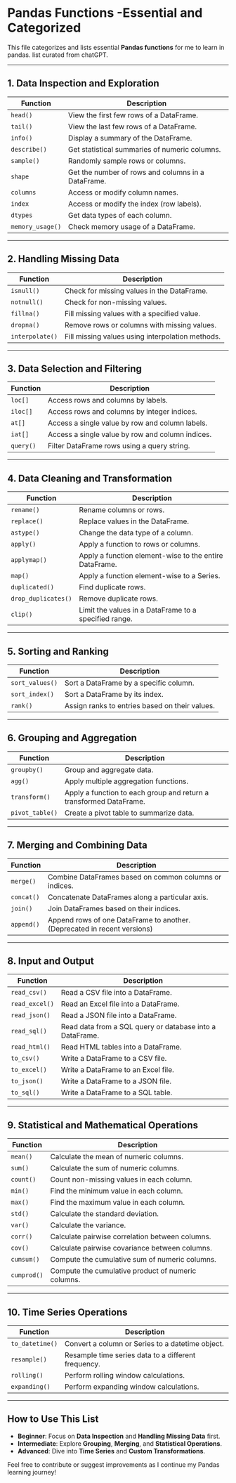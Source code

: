 # Pandas Functions -Essential and Categorized

This file categorizes and lists essential **Pandas functions** for me to learn in pandas. list curated from chatGPT.

---

## **1. Data Inspection and Exploration**

| Function          | Description                                                  |
|-------------------|--------------------------------------------------------------|
| `head()`          | View the first few rows of a DataFrame.                      |
| `tail()`          | View the last few rows of a DataFrame.                       |
| `info()`          | Display a summary of the DataFrame.                          |
| `describe()`      | Get statistical summaries of numeric columns.                |
| `sample()`        | Randomly sample rows or columns.                             |
| `shape`           | Get the number of rows and columns in a DataFrame.           |
| `columns`         | Access or modify column names.                               |
| `index`           | Access or modify the index (row labels).                     |
| `dtypes`          | Get data types of each column.                               |
| `memory_usage()`  | Check memory usage of a DataFrame.                           |

---

## **2. Handling Missing Data**

| Function          | Description                                                  |
|-------------------|--------------------------------------------------------------|
| `isnull()`        | Check for missing values in the DataFrame.                   |
| `notnull()`       | Check for non-missing values.                                |
| `fillna()`        | Fill missing values with a specified value.                  |
| `dropna()`        | Remove rows or columns with missing values.                  |
| `interpolate()`   | Fill missing values using interpolation methods.             |

---

## **3. Data Selection and Filtering**

| Function          | Description                                                  |
|-------------------|--------------------------------------------------------------|
| `loc[]`           | Access rows and columns by labels.                           |
| `iloc[]`          | Access rows and columns by integer indices.                  |
| `at[]`            | Access a single value by row and column labels.              |
| `iat[]`           | Access a single value by row and column indices.             |
| `query()`         | Filter DataFrame rows using a query string.                  |

---

## **4. Data Cleaning and Transformation**

| Function          | Description                                                  |
|-------------------|--------------------------------------------------------------|
| `rename()`        | Rename columns or rows.                                      |
| `replace()`       | Replace values in the DataFrame.                             |
| `astype()`        | Change the data type of a column.                            |
| `apply()`         | Apply a function to rows or columns.                         |
| `applymap()`      | Apply a function element-wise to the entire DataFrame.       |
| `map()`           | Apply a function element-wise to a Series.                   |
| `duplicated()`    | Find duplicate rows.                                         |
| `drop_duplicates()` | Remove duplicate rows.                                     |
| `clip()`          | Limit the values in a DataFrame to a specified range.        |

---

## **5. Sorting and Ranking**

| Function          | Description                                                  |
|-------------------|--------------------------------------------------------------|
| `sort_values()`   | Sort a DataFrame by a specific column.                       |
| `sort_index()`    | Sort a DataFrame by its index.                               |
| `rank()`          | Assign ranks to entries based on their values.               |

---

## **6. Grouping and Aggregation**

| Function          | Description                                                  |
|-------------------|--------------------------------------------------------------|
| `groupby()`       | Group and aggregate data.                                    |
| `agg()`           | Apply multiple aggregation functions.                        |
| `transform()`     | Apply a function to each group and return a transformed DataFrame. |
| `pivot_table()`   | Create a pivot table to summarize data.                      |

---

## **7. Merging and Combining Data**

| Function          | Description                                                  |
|-------------------|--------------------------------------------------------------|
| `merge()`         | Combine DataFrames based on common columns or indices.       |
| `concat()`        | Concatenate DataFrames along a particular axis.              |
| `join()`          | Join DataFrames based on their indices.                      |
| `append()`        | Append rows of one DataFrame to another. (Deprecated in recent versions) |

---

## **8. Input and Output**

| Function          | Description                                                  |
|-------------------|--------------------------------------------------------------|
| `read_csv()`      | Read a CSV file into a DataFrame.                            |
| `read_excel()`    | Read an Excel file into a DataFrame.                         |
| `read_json()`     | Read a JSON file into a DataFrame.                           |
| `read_sql()`      | Read data from a SQL query or database into a DataFrame.     |
| `read_html()`     | Read HTML tables into a DataFrame.                           |
| `to_csv()`        | Write a DataFrame to a CSV file.                             |
| `to_excel()`      | Write a DataFrame to an Excel file.                          |
| `to_json()`       | Write a DataFrame to a JSON file.                            |
| `to_sql()`        | Write a DataFrame to a SQL table.                            |

---

## **9. Statistical and Mathematical Operations**

| Function          | Description                                                  |
|-------------------|--------------------------------------------------------------|
| `mean()`          | Calculate the mean of numeric columns.                       |
| `sum()`           | Calculate the sum of numeric columns.                        |
| `count()`         | Count non-missing values in each column.                     |
| `min()`           | Find the minimum value in each column.                       |
| `max()`           | Find the maximum value in each column.                       |
| `std()`           | Calculate the standard deviation.                            |
| `var()`           | Calculate the variance.                                      |
| `corr()`          | Calculate pairwise correlation between columns.              |
| `cov()`           | Calculate pairwise covariance between columns.               |
| `cumsum()`        | Compute the cumulative sum of numeric columns.               |
| `cumprod()`       | Compute the cumulative product of numeric columns.           |

---

## **10. Time Series Operations**

| Function          | Description                                                  |
|-------------------|--------------------------------------------------------------|
| `to_datetime()`   | Convert a column or Series to a datetime object.             |
| `resample()`      | Resample time series data to a different frequency.          |
| `rolling()`       | Perform rolling window calculations.                         |
| `expanding()`     | Perform expanding window calculations.                       |

---

## **How to Use This List**

- **Beginner**: Focus on **Data Inspection** and **Handling Missing Data** first.
- **Intermediate**: Explore **Grouping**, **Merging**, and **Statistical Operations**.
- **Advanced**: Dive into **Time Series** and **Custom Transformations**.

Feel free to contribute or suggest improvements as I continue my Pandas learning journey!



